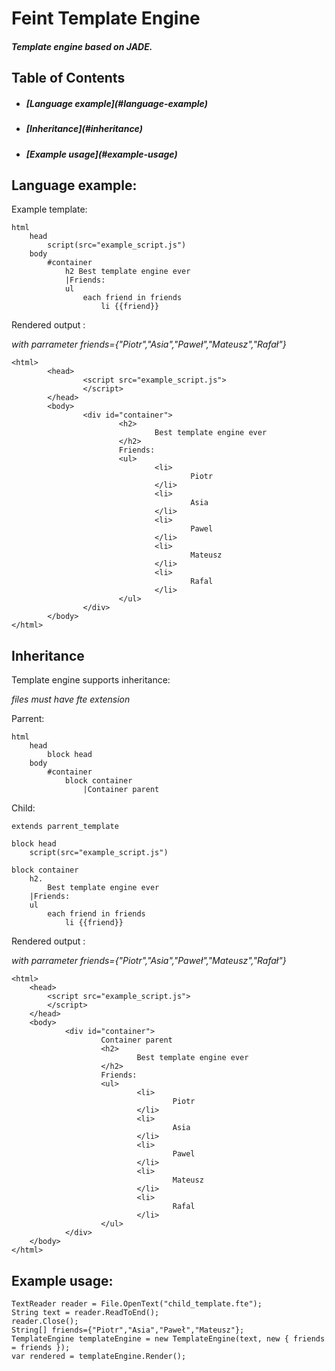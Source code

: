 Feint Template Engine
==========

<h5>Template engine based on JADE.</h5>


Table of Contents
--
* <h5>[Language example](#language-example)</h5>
* <h5>[Inheritance](#inheritance)</h5>
* <h5>[Example usage](#example-usage)</h5>


Language example:
--

Example template:

    html 
    	head
			script(src="example_script.js")
		body
			#container
				h2 Best template engine ever
				|Friends:
				ul
					each friend in friends
						li {{friend}}

Rendered output :

*with parrameter friends={"Piotr","Asia","Paweł","Mateusz","Rafał"}*

	<html>
	        <head>
	                <script src="example_script.js">
	                </script>
	        </head>
	        <body>
	                <div id="container">
	                        <h2>
	                                Best template engine ever
	                        </h2>
	                        Friends:
	                        <ul>
	                                <li>
	                                        Piotr
	                                </li>
	                                <li>
	                                        Asia
	                                </li>
	                                <li>
	                                        Pawel
	                                </li>
	                                <li>
	                                        Mateusz
	                                </li>
	                                <li>
                                        	Rafal
                                	</li>
	                        </ul>
	                </div>
	        </body>
	</html>
Inheritance
--
Template engine supports inheritance:

*files must have fte extension*

Parrent:

	html
		head
			block head
		body
			#container
				block container
					|Container parent

Child:

	extends parrent_template

	block head
		script(src="example_script.js")

	block container
		h2.
			Best template engine ever
		|Friends:
		ul
			each friend in friends
				li {{friend}}

Rendered output :

*with parrameter friends={"Piotr","Asia","Paweł","Mateusz","Rafał"}*

    <html>
        <head>
            <script src="example_script.js">
            </script>
        </head>
        <body>
                <div id="container">
                    	Container parent
                        <h2>
                                Best template engine ever
                        </h2>
                        Friends:
                        <ul>
                                <li>
                                        Piotr
                                </li>
                                <li>
                                        Asia
                                </li>
                                <li>
                                        Pawel
                                </li>
                                <li>
                                        Mateusz
                                </li>
                                <li>
                                        Rafal
                                </li>
                        </ul>
                </div>
        </body>
    </html>	


Example usage:
--

	TextReader reader = File.OpenText("child_template.fte");
	String text = reader.ReadToEnd();
	reader.Close();
	String[] friends={"Piotr","Asia","Paweł","Mateusz"};
	TemplateEngine templateEngine = new TemplateEngine(text, new { friends = friends });
	var rendered = templateEngine.Render();
